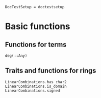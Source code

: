 ```@meta
DocTestSetup = doctestsetup
```

# Basic functions

## Functions for terms

```@docs
deg(::Any)
```

## Traits and functions for rings

```@docs
LinearCombinations.has_char2
LinearCombinations.is_domain
LinearCombinations.signed
```
